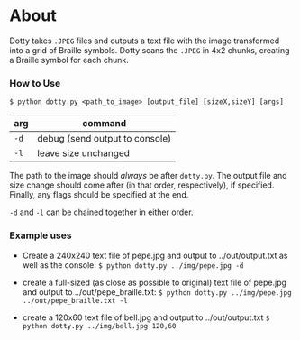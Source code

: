 # About
Dotty takes `.JPEG` files and outputs a text file with the image transformed into a grid of Braille symbols.
Dotty scans the `.JPEG` in 4x2 chunks, creating a Braille symbol for each chunk.

### How to Use
`$ python dotty.py <path_to_image> [output_file] [sizeX,sizeY] [args]`

| arg  | command                        |
|------|--------------------------------|
| `-d` | debug (send output to console) |
| `-l` | leave size unchanged           |

The path to the image should *always* be after `dotty.py`.
The output file and size change should come after (in that order, respectively), if specified.
Finally, any flags should be specified at the end.

`-d` and `-l` can be chained together in either order.

### Example uses
* Create a 240x240 text file of pepe.jpg and output to ../out/output.txt as well as the console:
    `$ python dotty.py ../img/pepe.jpg -d`

* create a full-sized (as close as possible to original) text file of pepe.jpg and output to ../out/pepe_braille.txt:
    `$ python dotty.py ../img/pepe.jpg ../out/pepe_braille.txt -l`

* create a 120x60 text file of bell.jpg and output to ../out/output.txt
    `$ python dotty.py ../img/bell.jpg 120,60`

